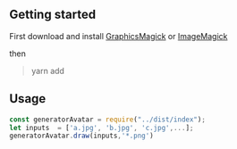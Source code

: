## Getting started

First download and install
[GraphicsMagick](http://www.graphicsmagick.org/) or [ImageMagick](http://www.imagemagick.org/)

then 

> yarn add


## Usage

``` js
const generatorAvatar = require("../dist/index");
let inputs  = ['a.jpg', 'b.jpg', 'c.jpg',...];
generatorAvatar.draw(inputs,'*.png')
```